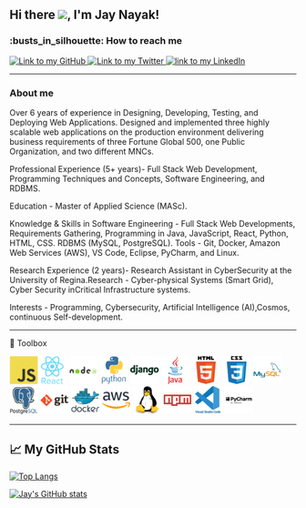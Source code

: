 <h2> Hi there <img src="https://raw.githubusercontent.com/MartinHeinz/MartinHeinz/master/wave.gif" width="30px" />, I'm Jay Nayak! </h2>


<h3>:busts_in_silhouette: How to reach me</h3>
<a href="https://github.com/jayknayak">
    <img alt="Link to my GitHub" src="https://img.shields.io/github/followers/jayknayak?style=social&label=@jayknayak">
</a>
<a href="https://twitter.com/jayknayak">
    <img alt="Link to my Twitter" src="https://img.shields.io/twitter/follow/jayknayak?style=social&label=@jayknayak">
</a>
<a href="https://www.linkedin.com/in/jayknayak/">
    <img alt="link to my LinkedIn" src="https://img.shields.io/static/v1?label&message=/in/jayknayak&color=0A66C2&style=flat&logo=linkedin" />
</a>

---
<h3> About me </h3>
Over 6 years of experience in Designing, Developing, Testing, and Deploying Web Applications.
Designed and implemented three highly scalable web applications on the production environment delivering business requirements of three Fortune Global 500, one Public Organization, and two different MNCs.

Professional Experience (5+ years)- Full Stack Web Development, Programming Techniques and Concepts, Software Engineering, and RDBMS.

Education - Master of Applied Science (MASc).

Knowledge & Skills in Software Engineering - Full Stack Web
Developments, Requirements Gathering, Programming in Java,
JavaScript, React, Python, HTML, CSS. RDBMS (MySQL,
PostgreSQL).
Tools - Git, Docker, Amazon Web Services (AWS), VS Code, Eclipse, PyCharm, and Linux.

Research Experience (2 years)- Research Assistant in CyberSecurity at the University of Regina.Research - Cyber-physical Systems (Smart Grid), Cyber Security inCritical Infrastructure systems.

Interests - Programming, Cybersecurity, Artificial Intelligence (AI),Cosmos, continuous Self-development.

---

🧰 Toolbox

<img src="https://github.com/devicons/devicon/blob/master/icons/javascript/javascript-original.svg" alt="JS logo" width="50px" height="50px" /><img src="https://github.com/devicons/devicon/blob/master/icons/react/react-original-wordmark.svg" alt="React logo" width="50px" height="50px" />
<img src="https://github.com/devicons/devicon/blob/master/icons/nodejs/nodejs-original-wordmark.svg" alt="Node logo" width="50px" height="50px" />
<img src="https://github.com/devicons/devicon/blob/master/icons/python/python-original-wordmark.svg" alt="Python logo" width="50px" height="50px" />
<img src="https://github.com/devicons/devicon/blob/master/icons/django/django-plain-wordmark.svg" alt="Django logo" width="50px" height="50px" />
<img src="https://github.com/devicons/devicon/blob/master/icons/java/java-original-wordmark.svg" alt="Java logo" width="50px" height="50px" />
<img src="https://github.com/devicons/devicon/blob/master/icons/html5/html5-original-wordmark.svg" alt="HTML logo" width="50px" height="50px" />
<img src="https://github.com/devicons/devicon/blob/master/icons/css3/css3-original-wordmark.svg" alt="CSS logo" width="50px" height="50px" />
<img src="https://github.com/devicons/devicon/blob/master/icons/mysql/mysql-original-wordmark.svg" alt="MySQL logo" width="50px" height="50px" />
<img src="https://github.com/devicons/devicon/blob/master/icons/postgresql/postgresql-original-wordmark.svg" alt="PostgreSQL logo" width="50px" height="50px" />
<img src="https://github.com/devicons/devicon/blob/master/icons/git/git-original-wordmark.svg" alt="Git logo" width="50px" height="50px" />
<img src="https://github.com/devicons/devicon/blob/master/icons/docker/docker-original-wordmark.svg" alt="Docker logo" width="50px" height="50px" />
<img src="https://github.com/devicons/devicon/blob/master/icons/amazonwebservices/amazonwebservices-original-wordmark.svg" alt="AWS logo" width="50px" height="50px" />
<img src="https://github.com/devicons/devicon/blob/master/icons/linux/linux-original.svg" alt="Linux logo" width="50px" height="50px" />
<img src="https://github.com/devicons/devicon/blob/master/icons/npm/npm-original-wordmark.svg" alt="Npm logo" width="50px" height="50px" />
<img src="https://github.com/devicons/devicon/blob/master/icons/vscode/vscode-original-wordmark.svg" alt="Code logo" width="50px" height="50px" />
<img src="https://github.com/devicons/devicon/blob/master/icons/pycharm/pycharm-original-wordmark.svg" alt="PyCharm logo" width="50px" height="50px" />

---

## &#x1f4c8; My GitHub Stats
[![Top Langs](https://github-readme-stats.vercel.app/api/top-langs/?username=jayknayak&langs_count=7&theme=dark)](https://github.com/anuraghazra/github-readme-stats)

[![Jay's GitHub stats](https://github-readme-stats.vercel.app/api?username=jayknayak&theme=dark)](https://github.com/anuraghazra/github-readme-stats)
<!--
**jayknayak/jayknayak** is a ✨ _special_ ✨ repository because its `README.md` (this file) appears on your GitHub profile.

Here are some ideas to get you started:

- 🔭 I’m currently working on ...
- 🌱 I’m currently learning ...
- 👯 I’m looking to collaborate on ...
- 🤔 I’m looking for help with ...
- 💬 Ask me about ...
- 📫 How to reach me: ...
- 😄 Pronouns: ...
- ⚡ Fun fact: ...
-->
